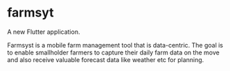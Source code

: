 # farmsyt

A new Flutter application.

Farmsyst is a mobile farm management tool that is data-centric. The goal is to enable smallholder farmers to capture their daily farm data on the move and also receive valuable forecast data like weather etc for planning.
